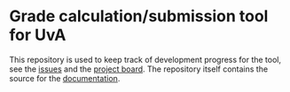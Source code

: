 # Grade calculation/submission tool for UvA
This repository is used to keep track of development progress for the tool, see the [issues](https://github.com/UvA-FNWI/GradeTool/issues) and the [project board](https://github.com/UvA-FNWI/GradeTool/projects/1). The repository itself contains the source for the [documentation](https://uva-fnwi.github.io/GradeTool/nl/docs/).
